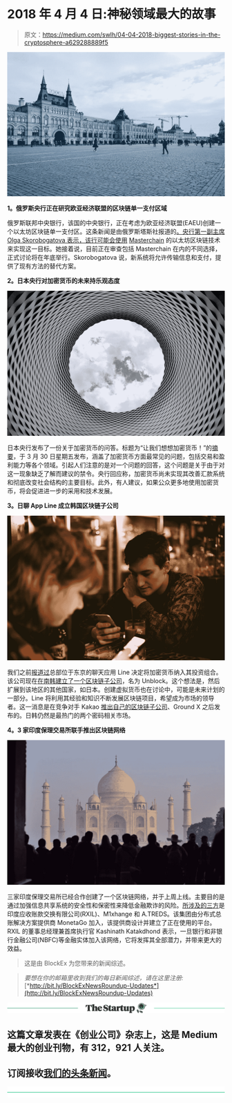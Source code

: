 # 2018 年 4 月 4 日:神秘领域最大的故事

> 原文：<https://medium.com/swlh/04-04-2018-biggest-stories-in-the-cryptosphere-a629288889f5>

![](img/e3bbf4da96463c2944b0f68b4fb6ae30.png)

**1。俄罗斯央行正在研究欧亚经济联盟的区块链单一支付区域**

俄罗斯联邦中央银行，该国的中央银行，正在考虑为欧亚经济联盟(EAEU)创建一个以太坊区块链单一支付区。这条新闻是由俄罗斯塔斯社报道的[。央行第一副主席 Olga Skorobogatova 表示，该行可能会使用](http://tass.com/economy/997474) [Masterchain](https://www.coindesk.com/russian-central-bank-group-prepares-masterchain-ethereum-fork-testing/) 的以太坊区块链技术来实现这一目标。她接着说，目前正在审查包括 Masterchain 在内的不同选择，正式讨论将在年底举行。Skorobogatova 说，新系统将允许传输信息和支付，提供了现有方法的替代方案。

**2。日本央行对加密货币的未来持乐观态度**

![](img/f9df0a189d41f18424969c2e92c83fbf.png)

日本央行发布了一份关于加密货币的问答。标题为“让我们想想加密货币！”的[摘要](https://www.shiruporuto.jp/public/document/container/kasotsuka/)，于 3 月 30 日星期五发布，涵盖了加密货币方面最常见的问题，包括交易和盈利能力等各个领域。引起人们注意的是对一个问题的回答，这个问题是关于由于对这一现象缺乏了解而建议的禁令。央行回应称，加密货币尚未实现其改善汇款系统和彻底改变社会结构的主要目标。此外，有人建议，如果公众更多地使用加密货币，将会促进进一步的采用和技术发展。

**3。日聊 App Line 成立韩国区块链子公司**

![](img/3550db4b7a1802d78e2e09fc752753d8.png)

我们之前[报道过](https://hackernoon.com/31-01-2018-biggest-stories-in-the-cryptosphere-54ba6d76f75d)总部位于东京的聊天应用 Line 决定将加密货币纳入其投资组合。该公司现在[在南韩建立了一个区块链子公司](http://www.zdnet.com/article/chat-giant-line-forms-blockchain-subsidiary/)，名为 Unblock。这个想法是，然后扩展到该地区的其他国家，如日本。创建虚拟货币也在讨论中，可能是未来计划的一部分。Line 将利用其经验和知识不断发展区块链项目，希望成为市场的领导者。这一消息是在竞争对手 Kakao [推出自己的区块链子公司](/swlh/27-03-2018-biggest-stories-in-the-cryptosphere-8cce0aee059a)、Ground X 之后发布的。日韩仍然是最热门的两个密码相关市场。

**4。3 家印度保理交易所联手推出区块链网络**

![](img/3ee8fb936122e4e833264dac58def01d.png)

三家印度保理交易所已经合作创建了一个区块链网络，并于上周上线。主要目的是通过加强信息共享系统的安全性和保密性来降低金融欺诈的风险。[所涉及的三方](https://www.prnewswire.com/news-releases/indian-factoring-exchanges-and-monetago-launch-blockchain-network-to-prevent-fraud-300622934.html)是印度应收账款交换有限公司(RXIL)、M1xhange 和 A.TREDS。该集团由分布式总账解决方案提供商 MonetaGo 加入，该提供商设计并建立了正在使用的平台。RXIL 的董事总经理兼首席执行官 Kashinath Katakdhond 表示，一旦银行和非银行金融公司(NBFC)等金融实体加入该网络，它将发挥其全部潜力，并带来更大的效益。

> 这是由 BlockEx 为您带来的新闻综述。

> *要想在你的邮箱里收到我们的每日新闻综述，请在这里注册:*[*http://bit.ly/BlockExNewsRoundup-Updates*](http://bit.ly/BlockExNewsRoundup-Updates)

[![](img/308a8d84fb9b2fab43d66c117fcc4bb4.png)](https://medium.com/swlh)

## 这篇文章发表在《创业公司》杂志上，这是 Medium 最大的创业刊物，有 312，921 人关注。

## 订阅接收[我们的头条新闻](http://growthsupply.com/the-startup-newsletter/)。

[![](img/b0164736ea17a63403e660de5dedf91a.png)](https://medium.com/swlh)